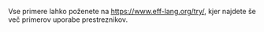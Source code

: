 Vse primere lahko poženete na https://www.eff-lang.org/try/, kjer najdete še več primerov uporabe prestreznikov.